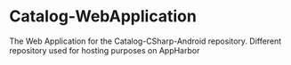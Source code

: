 Catalog-WebApplication
======================

The Web Application for the Catalog-CSharp-Android repository. Different repository used for hosting purposes on AppHarbor